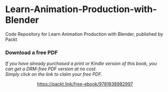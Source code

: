 # Learn-Animation-Production-with-Blender
Code Repository for Learn Animation Production with Blender, published by Packt
### Download a free PDF

 <i>If you have already purchased a print or Kindle version of this book, you can get a DRM-free PDF version at no cost.<br>Simply click on the link to claim your free PDF.</i>
<p align="center"> <a href="https://packt.link/free-ebook/9781838982997">https://packt.link/free-ebook/9781838982997 </a> </p>